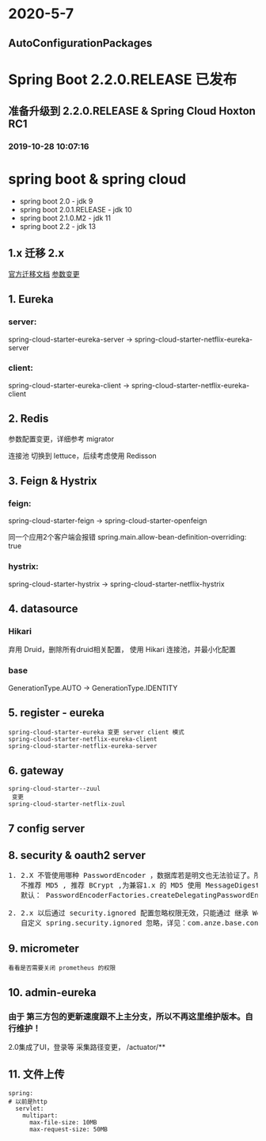 # 2020-5-7 #
##  AutoConfigurationPackages ##



# Spring Boot 2.2.0.RELEASE 已发布 #
## 准备升级到 2.2.0.RELEASE & Spring Cloud Hoxton RC1 ##
### 2019-10-28 10:07:16 ###

# spring boot & spring cloud

* spring boot 2.0           - jdk 9
* spring boot 2.0.1.RELEASE - jdk 10
* spring boot 2.1.0.M2      - jdk 11
* spring boot 2.2           - jdk 13

## 1.x 迁移 2.x
[官方迁移文档](https://github.com/spring-projects/spring-boot/wiki/Spring-Boot-2.0-Migration-Guide)
[参数变更](https://github.com/spring-projects/spring-boot/wiki/Spring-Boot-2.0-Configuration-Changelog)

## 1. Eureka
### server: 
spring-cloud-starter-eureka-server → spring-cloud-starter-netflix-eureka-server

### client: 
spring-cloud-starter-eureka-client → spring-cloud-starter-netflix-eureka-client


## 2. Redis
参数配置变更，详细参考 migrator

连接池 切换到 lettuce，后续考虑使用 Redisson

## 3. Feign & Hystrix
### feign: 
spring-cloud-starter-feign -> spring-cloud-starter-openfeign

同一个应用2个客户端会报错 spring.main.allow-bean-definition-overriding: true
### hystrix: 

spring-cloud-starter-hystrix -> spring-cloud-starter-netflix-hystrix


## 4. datasource
### Hikari 
弃用 Druid，删除所有druid相关配置，
使用 Hikari 连接池，并最小化配置

### base

GenerationType.AUTO -> GenerationType.IDENTITY

## 5. register - eureka
    spring-cloud-starter-eureka 变更 server client 模式
    spring-cloud-starter-netflix-eureka-client
    spring-cloud-starter-netflix-eureka-server

## 6. gateway
    spring-cloud-starter--zuul
     变更
    spring-cloud-starter-netflix-zuul

## 7 config server

## 8. security & oauth2 server

<pre>
1. 2.X 不管使用哪种 PasswordEncoder ，数据库若是明文也无法验证了。所以必须加密，
   不推荐 MD5 , 推荐 BCrypt ,为兼容1.x 的 MD5 使用 MessageDigestPasswordEncoder
   默认： PasswordEncoderFactories.createDelegatingPasswordEncoder()

2. 2.x 以后通过 security.ignored 配置忽略权限无效，只能通过 继承 WebSecurityConfigurerAdapter 来实现。
   自定义 spring.security.ignored 忽略，详见：com.anze.base.config.SecurityProperties
</pre>

## 9. micrometer
    看看是否需要关闭 prometheus 的权限

## 10. admin-eureka
###  由于 第三方包的更新速度跟不上主分支，所以不再这里维护版本。自行维护！
2.0集成了UI，登录等
采集路径变更，  /actuator/**


## 11. 文件上传
    spring:
    # 以前是http
      servlet:
        multipart:
          max-file-size: 10MB
          max-request-size: 50MB
